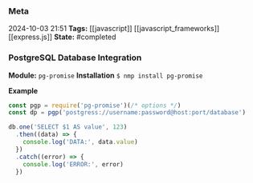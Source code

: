 ### Meta
2024-10-03 21:51
**Tags:** [[javascript]] [[javascript_frameworks]] [[express.js]]
**State:** #completed 

### PostgreSQL Database Integration
**Module:** `pg-promise`
**Installation**
`$ nmp install pg-promise`

**Example**
```JavaScript title:app.js
const pgp = require('pg-promise')(/* options */)
const dp = pgp('postgress://username:password@host:port/database')

db.one('SELECT $1 AS value', 123)
  .then((data) => {
    console.log('DATA:', data.value)
  })
  .catch((error) => {
    console.log('ERROR:', error)
  })
```